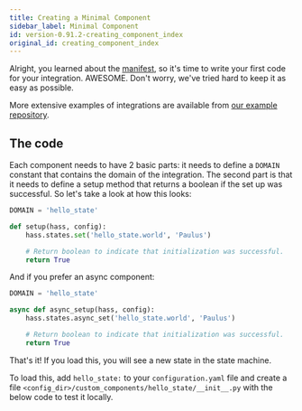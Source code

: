 ```yaml
---
title: Creating a Minimal Component
sidebar_label: Minimal Component
id: version-0.91.2-creating_component_index
original_id: creating_component_index
---
```


Alright, you learned about the [manifest](creating_integration_manifest.md), so it's time to write your first code for your integration. AWESOME. Don't worry, we've tried hard to keep it as easy as possible.

More extensive examples of integrations are available from [our example repository](https://github.com/home-assistant/example-custom-config/tree/master/custom_components/).

## The code

Each component needs to have 2 basic parts: it needs to define a `DOMAIN` constant that contains the domain of the integration. The second part is that it needs to define a setup method that returns a boolean if the set up was successful. So let's take a look at how this looks:

```python
DOMAIN = 'hello_state'

def setup(hass, config):
    hass.states.set('hello_state.world', 'Paulus')

    # Return boolean to indicate that initialization was successful.
    return True
```

And if you prefer an async component:

```python
DOMAIN = 'hello_state'

async def async_setup(hass, config):
    hass.states.async_set('hello_state.world', 'Paulus')

    # Return boolean to indicate that initialization was successful.
    return True
```

That's it! If you load this, you will see a new state in the state machine.

To load this, add `hello_state:` to your `configuration.yaml` file and create a file `<config_dir>/custom_components/hello_state/__init__.py` with the below code to test it locally.